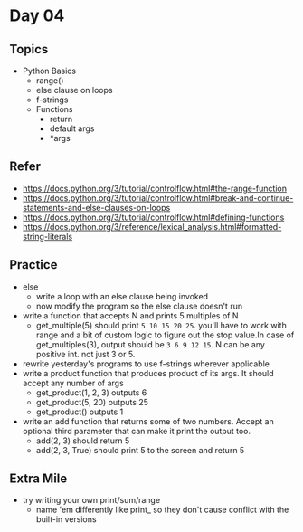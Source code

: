 # Day 04

## Topics

  - Python Basics
    - range()
    - else clause on loops
    - f-strings
    - Functions
      - return
      - default args
      - *args

## Refer

  - https://docs.python.org/3/tutorial/controlflow.html#the-range-function
  - https://docs.python.org/3/tutorial/controlflow.html#break-and-continue-statements-and-else-clauses-on-loops
  - https://docs.python.org/3/tutorial/controlflow.html#defining-functions
  - https://docs.python.org/3/reference/lexical_analysis.html#formatted-string-literals

## Practice
  - else
    - write a loop with an else clause being invoked
    - now modify the program so the else clause doesn't run
  - write a function that accepts N and prints 5 multiples of N 
    - get_multiple(5) should print `5 10 15 20 25`. you'll have to work with range and a bit of custom logic to figure out the stop value.In case of get_multiples(3), output should be `3 6 9 12 15`. N can be any positive int. not just 3 or 5.
  - rewrite yesterday's programs to use f-strings wherever applicable
  - write a product function that produces product of its args. It should accept any number of args
    - get_product(1, 2, 3) outputs 6
    - get_product(5, 20) outputs 25
    - get_product() outputs 1
  - write an add function that returns some of two numbers. Accept an optional third parameter that can make it print the output too.
    - add(2, 3) should return 5
    - add(2, 3, True) should print 5 to the screen and return 5

## Extra Mile

  - try writing your own print/sum/range
    - name 'em differently like print_ so they don't cause conflict with the built-in versions



